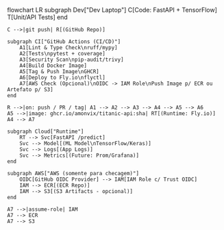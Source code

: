 flowchart LR
    subgraph Dev["Dev Laptop"]
        C[Code: FastAPI + TensorFlow]
        T[Unit/API Tests]
    end

    C -->|git push| R[(GitHub Repo)]

    subgraph CI["GitHub Actions (CI/CD)"]
        A1[Lint & Type Check\nruff/mypy]
        A2[Tests\npytest + coverage]
        A3[Security Scan\npip-audit/trivy]
        A4[Build Docker Image]
        A5[Tag & Push Image\nGHCR]
        A6[Deploy to Fly.io\nflyctl]
        A7[AWS Check (Opcional)\nOIDC -> IAM Role\nPush Image p/ ECR ou Artefato p/ S3]
    end

    R -->|on: push / PR / tag| A1 --> A2 --> A3 --> A4 --> A5 --> A6
    A5 -->|image: ghcr.io/amonvix/titanic-api:sha| RT[(Runtime: Fly.io)]
    A4 --> A7

    subgraph Cloud["Runtime"]
        RT --> Svc[FastAPI /predict]
        Svc --> Model[(ML Model\nTensorFlow/Keras)]
        Svc --> Logs[(App Logs)]
        Svc --> Metrics[(Future: Prom/Grafana)]
    end

    subgraph AWS["AWS (somente para checagem)"]
        OIDC[GitHub OIDC Provider] --> IAM[IAM Role c/ Trust OIDC]
        IAM --> ECR[(ECR Repo)]
        IAM --> S3[(S3 Artifacts - opcional)]
    end

    A7 -->|assume-role| IAM
    A7 --> ECR
    A7 --> S3
